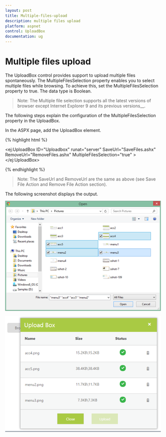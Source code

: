 ```yaml
---
layout: post
title: Multiple-files-upload
description: multiple files upload
platform: aspnet
control: UploadBox
documentation: ug
---
```


# Multiple files upload

The UploadBox control provides support to upload multiple files spontaneously. The MultipleFilesSelection property enables you to select multiple files while browsing.  To achieve this, set the MultipleFilesSelection property to true. The data type is Boolean.

> Note: The Multiple file selection supports all the latest versions of browser except Internet Explorer 9 and its previous versions__.


The following steps explain the configuration of the MultipleFilesSelection property in the UploadBox. 

In the ASPX page, add the UploadBox element.

{% highlight html %}

<ej:UploadBox ID="Uploadbox" runat="server" SaveUrl="SaveFiles.ashx" RemoveUrl="RemoveFiles.ashx" MultipleFilesSelection="true" > </ej:UploadBox>

{% endhighlight %}

> Note: The SaveUrl and RemoveUrl are the same as above (see Save File Action and Remove File Action section).

The following screenshot displays the output.

![](Multiple-files-upload_images/Multiple-files-upload_img1.png)

![](Multiple-files-upload_images/Multiple-files-upload_img2.png)